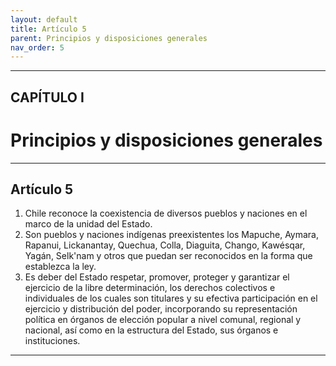 ```yaml
---
layout: default
title: Artículo 5
parent: Principios y disposiciones generales
nav_order: 5
---
```


---

## CAPÍTULO I 
# Principios y disposiciones generales

---

## Artículo 5

1. Chile reconoce la coexistencia de diversos pueblos y naciones en el marco de la unidad del Estado.
2. Son pueblos y naciones indígenas preexistentes los Mapuche, Aymara, Rapanui, Lickanantay, Quechua, Colla, Diaguita, Chango, Kawésqar, Yagán, Selk'nam y otros que puedan ser reconocidos en la forma que establezca la ley.
3. Es deber del Estado respetar, promover, proteger y garantizar el ejercicio de la libre determinación, los derechos colectivos e individuales de los cuales son titulares y su efectiva participación en el ejercicio y distribución del poder, incorporando su representación política en órganos de elección popular a nivel comunal, regional y nacional, así como en la estructura del Estado, sus órganos e instituciones.

---
